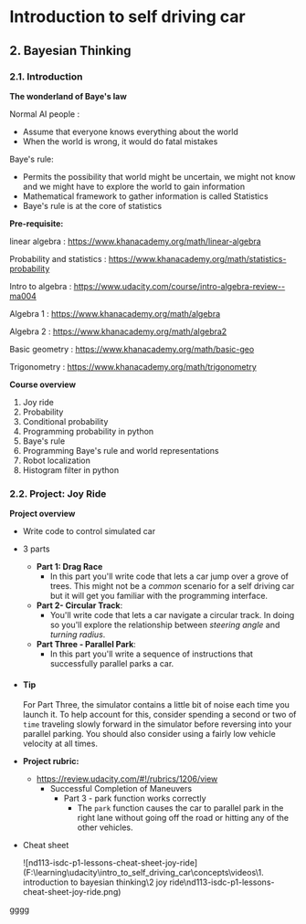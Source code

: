 

# Introduction to self driving car

## 2. Bayesian Thinking

### 2.1. Introduction

**The wonderland of Baye's law** 

Normal AI people : 

* Assume that everyone knows everything about the world
* When the world is wrong, it would do fatal mistakes

Baye's rule: 

* Permits the possibility that world might be uncertain, we might not know and we might have to explore the world to gain information
* Mathematical framework to gather information is called Statistics
* Baye's rule is at the core of statistics



**Pre-requisite:**

linear algebra  					: https://www.khanacademy.org/math/linear-algebra 

Probability and statistics	: https://www.khanacademy.org/math/statistics-probability 

Intro to algebra  					: https://www.udacity.com/course/intro-algebra-review--ma004 

Algebra 1								: https://www.khanacademy.org/math/algebra 

Algebra 2								: https://www.khanacademy.org/math/algebra2 

Basic geometry					: https://www.khanacademy.org/math/basic-geo 

Trigonometry						: https://www.khanacademy.org/math/trigonometry 



**Course overview**

1. Joy ride
2. Probability
3. Conditional probability
4. Programming probability in python
5. Baye's rule
6. Programming Baye's rule and world representations
7. Robot localization
8. Histogram filter in python 



### **2.2. Project: Joy Ride**

**Project overview**

* Write code to control simulated car

* 3 parts

  * **Part 1: Drag Race**
    *  In this part you'll write code that lets a car jump over a grove of trees. This might not be a *common* scenario for a self driving car but it will get you familiar with the programming interface.
  * **Part 2- Circular Track**: 
    * You'll write code that lets a car navigate a circular track. In doing so you'll explore the relationship between *steering angle* and *turning radius*.
  * **Part Three - Parallel Park**: 
    * In this part you'll write a sequence of instructions that successfully parallel parks a car.

* #### Tip

  For Part Three, the simulator contains a little bit of noise each time you launch it. To help account for this, consider spending a second or two of `time` traveling slowly forward in the simulator before reversing into your parallel parking. You should also consider using a fairly low vehicle velocity at all times.

* **Project rubric:**

  * https://review.udacity.com/#!/rubrics/1206/view
    * Successful Completion of Maneuvers
      * Part 3 - park function works correctly
        * The `park` function causes the car to parallel park in the right lane without going off the road or hitting any of the other vehicles.

* Cheat sheet

  ![nd113-isdc-p1-lessons-cheat-sheet-joy-ride](F:\learning\udacity\intro_to_self_driving_car\concepts\videos\1. introduction to bayesian thinking\2 joy ride\nd113-isdc-p1-lessons-cheat-sheet-joy-ride.png)

gggg